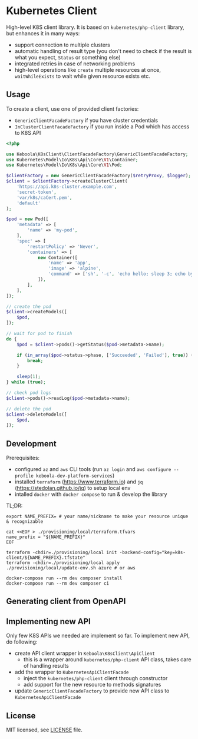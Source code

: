 # Kubernetes Client

High-level K8S client library. It is based on `kubernetes/php-client` library, but enhances
it in many ways:
* support connection to multiple clusters
* automatic handling of result type (you don't need to check if the result is what you expect, `Status` or something else)
* integrated retries in case of networking problems
* high-level operations like `create` multiple resources at once, `waitWhileExists` to wait while given resource exists etc.

## Usage
To create a client, use one of provided client factories:
* `GenericClientFacadeFactory` if you have cluster credentials
* `InClusterClientFacadeFactory` if you run inside a Pod which has access to K8S API

```php
<?php

use Keboola\K8sClient\ClientFacadeFactory\GenericClientFacadeFactory;
use Kubernetes\Model\Io\K8s\Api\Core\V1\Container;
use Kubernetes\Model\Io\K8s\Api\Core\V1\Pod;

$clientFactory = new GenericClientFacadeFactory($retryProxy, $logger);
$client = $clientFactory->createClusterClient(
    'https://api.k8s-cluster.example.com',
    'secret-token',
    'var/k8s/caCert.pem',
    'default'
);

$pod = new Pod([
    'metadata' => [
        'name' => 'my-pod',
    ],
    'spec' => [
        'restartPolicy' => 'Never',
        'containers' => [
            new Container([
                'name' => 'app',
                'image' => 'alpine',
                'command' => ['sh', '-c', 'echo hello; sleep 3; echo bye'],
            ]),
        ],
    ],
]);

// create the pod
$client->createModels([
    $pod,
]);

// wait for pod to finish
do {
    $pod = $client->pods()->getStatus($pod->metadata->name);

    if (in_array($pod->status->phase, ['Succeeded', 'Failed'], true)) {
        break;
    }

    sleep(1);
} while (true);

// check pod logs
$client->pods()->readLog($pod->metadata->name);

// delete the pod
$client->deleteModels([
    $pod,
]);
```

## Development
Prerequisites:
* configured `az` and `aws` CLI tools (run `az login` and `aws configure --profile keboola-dev-platform-services`)
* installed `terraform` (https://www.terraform.io) and `jq` (https://stedolan.github.io/jq) to setup local env
* intalled `docker` with `docker compose` to run & develop the library

TL;DR:
```
export NAME_PREFIX= # your name/nickname to make your resource unique & recognizable

cat <<EOF > ./provisioning/local/terraform.tfvars
name_prefix = "${NAME_PREFIX}"
EOF

terraform -chdir=./provisioning/local init -backend-config="key=k8s-client/${NAME_PREFIX}.tfstate"
terraform -chdir=./provisioning/local apply
./provisioning/local/update-env.sh azure # or aws

docker-compose run --rm dev composer install
docker-compose run --rm dev composer ci
```

## Generating client from OpenAPI


## Implementing new API
Only few K8S APIs we needed are implement so far. To implement new API, do following:
* create API client wrapper in `Keboola\K8sClient\ApiClient`
  * this is a wrapper around `kubernetes/php-client` API class, takes care of handling results
* add the wrapper to `KubernetesApiClientFacade`
  * inject the `kubernetes/php-client` client through constructor
  * add support for the new resource to methods signatures
* update `GenericClientFacadeFactory` to provide new API class to `KubernetesApiClientFacade`

## License

MIT licensed, see [LICENSE](./LICENSE) file.
